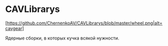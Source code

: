 # CAVLibrarys 
[https://github.com/ChernenkoAV/CAVLibrarys/blob/master/wheel.png|alt=cavgear]

Ядерные сборки, в которых кучка всякой нужности.

